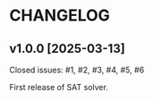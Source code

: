# CHANGELOG

## v1.0.0 [2025-03-13]
Closed issues: #1, #2, #3, #4, #5, #6

First release of SAT solver.
